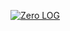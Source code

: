 [![Zero LOG](https://www.notion.so/image/https%3A%2F%2Fs3-us-west-2.amazonaws.com%2Fsecure.notion-static.com%2F00d0d8c8-1f0d-4ebf-b657-e7a34b469b3e%2F3411%EC%9D%B4%EC%98%88%EC%84%9C_%EC%A0%9C%EB%A1%9C_%ED%82%A4%EB%A7%81%EC%9B%90%ED%98%95.png?table=block&id=5bbd0703-3807-46cc-95ef-7161de721cc3&spaceId=552c2f1d-b418-482f-ba8c-1e22a864a132&width=250&userId=8e7939b7-3c81-4423-8e27-9edb2156ec90&cache=v2)](https://www.notion.so/6h15m/5bbd0703380746cc95ef7161de721cc3)
